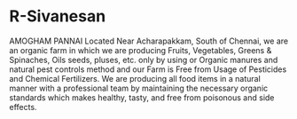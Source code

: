 # R-Sivanesan
AMOGHAM PANNAI Located Near Acharapakkam, South of Chennai, we are an organic farm in which we are producing  Fruits, Vegetables, Greens &amp; Spinaches, Oils seeds, pluses, etc. only by using or Organic manures and natural pest controls method and our Farm is  Free from  Usage of Pesticides and Chemical Fertilizers.  We are producing all food items in a natural manner with a professional team by maintaining the necessary organic standards which makes healthy, tasty, and free from poisonous and side effects.
